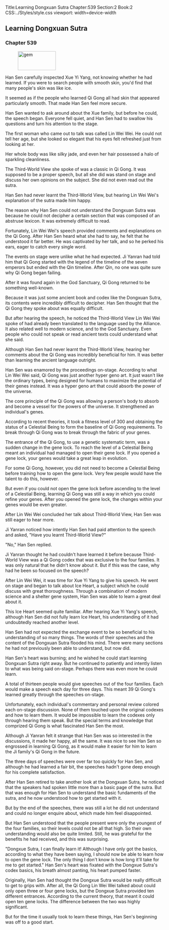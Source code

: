 Title:Learning Dongxuan Sutra 
Chapter:539 
Section:2 
Book:2 
CSS:../Styles/style.css 
viewport: width=device-width
  
## Learning Dongxuan Sutra
### Chapter 539
  
<figure>
	<img src="../Images/gem.gif" alt="gem" id="gem" width="120" height="60" />
</figure>
  

  
Han Sen carefully inspected Xue Yi Yang, not knowing whether he had learned. If you were to search people with smooth skin, you'd find that many people's skin was like ice.

It seemed as if the people who learned Qi Gong all had skin that appeared particularly smooth. That made Han Sen feel more secure.

Han Sen wanted to ask around about the Xue family, but before he could, the speech began. Everyone fell quiet, and Han Sen had to swallow his questions and turn his attention to the stage.

The first woman who came out to talk was called Lin Wei Wei. He could not tell her age, but she looked so elegant that his eyes felt refreshed just from looking at her.

Her whole body was like silky jade, and even her hair possessed a halo of sparkling cleanliness.

The Third-World View she spoke of was a classic in Qi Gong. It was supposed to be a proper speech, but all she did was stand on stage and discuss her own opinions on the subject. She did not even read out the sutra.

Han Sen had never learnt the Third-World View, but hearing Lin Wei Wei's explanation of the sutra made him happy.

The reason why Han Sen could not understand the Dongxuan Sutra was because he could not decipher a certain section that was composed of an abstruse lexicon. It was extremely difficult to read.

Fortunately, Lin Wei Wei's speech provided comments and explanations on the Qi Gong. After Han Sen heard what she had to say, he felt that he understood it far better. He was captivated by her talk, and so he perked his ears, eager to catch every single word.

The events on stage were unlike what he had expected. Ji Yanran had told him that Qi Gong started with the legend of the timeline of the seven emperors but ended with the Qin timeline. After Qin, no one was quite sure why Qi Gong began failing.

After it was found again in the God Sanctuary, Qi Gong returned to be something well-known.

Because it was just some ancient book and codex like the Dongxuan Sutra, its contents were incredibly difficult to decipher. Han Sen thought that the Qi Gong they spoke about was equally difficult.

But after hearing the speech, he noticed the Third-World View Lin Wei Wei spoke of had already been translated to the language used by the Alliance. It also related well to modern science, and to the God Sanctuary. Even people who could not speak or read ancient texts could understand what she said.

Although Han Sen had never learnt the Third-World View, hearing her comments about the Qi Gong was incredibly beneficial for him. It was better than learning the ancient language outright.

Han Sen was enamored by the proceedings on-stage. According to what Lin Wei Wei said, Qi Gong was just another hyper geno art. It just wasn't like the ordinary types, being designed for humans to maximize the potential of their genes instead. It was a hyper geno art that could absorb the power of the universe.

The core principle of the Qi Gong was allowing a person's body to absorb and become a vessel for the powers of the universe. It strengthened an individual's genes.

According to recent theories, it took a fitness level of 300 and obtaining the status of a Celestial Being to form the baseline of Qi Gong requirements. To break through Qi Gong was to break through the fabric of your genes.

The entrance of the Qi Gong, to use a genetic systematic term, was a sudden change in the gene lock. To reach the level of a Celestial Being meant an individual had managed to open their gene lock. If you opened a gene lock, your genes would take a great leap in evolution.

For some Qi Gong, however, you did not need to become a Celestial Being before training how to open the gene lock. Very few people would have the talent to do this, however.

But even if you could not open the gene lock before ascending to the level of a Celestial Being, learning Qi Gong was still a way in which you could refine your genes. After you opened the gene lock, the changes within your genes would be even greater.

After Lin Wei Wei concluded her talk about Third-World View, Han Sen was still eager to hear more.

Ji Yanran noticed how intently Han Sen had paid attention to the speech and asked, "Have you learnt Third-World View?"

"No," Han Sen replied.

Ji Yanran thought he had couldn't have learned it before because Third-World View was a Qi Gong codex that was exclusive to the four families. It was only natural that he didn't know about it. But if this was the case, why had he been so focused on the speech?

After Lin Wei Wei, it was time for Xue Yi Yang to give his speech. He went on stage and began to talk about Ice Heart, a subject which he could discuss with great thoroughness. Through a combination of modern science and a shelter gene system, Han Sen was able to learn a great deal about it.

This Ice Heart seemed quite familiar. After hearing Xue Yi Yang's speech, although Han Sen did not fully learn Ice Heart, his understanding of it had undoubtedly reached another level.

Han Sen had not expected the exchange event to be so beneficial to his understanding of so many things. The words of their speeches and the content of the Dongxuan Sutra flooded his mind. There were many sections he had not previously been able to understand, but now did.

Han Sen's heart was burning; and he wished he could start learning Dongxuan Sutra right away. But he continued to patiently and intently listen to what was being said on-stage. Perhaps there was even more he could learn.

A total of thirteen people would give speeches out of the four families. Each would make a speech each day for three days. This meant 39 Qi Gong's learned greatly through the speeches on-stage.

Unfortunately, each individual's commentary and personal review colored each on-stage discussion. None of them touched upon the original codexes and how to learn them. It would be impossible to learn the codexes only through hearing them speak. But the special terms and knowledge that comprized Qi Gong is what fascinated Han Sen the most.

Although Ji Yanran felt it strange that Han Sen was so interested in the discussions, it made her happy, all the same. It was nice to see Han Sen so engrossed in learning Qi Gong, as it would make it easier for him to learn the Ji family's Qi Gong in the future.

The three days of speeches were over far too quickly for Han Sen, and although he had learned a fair bit, the speeches hadn't gone deep enough for his complete satisfaction.

After Han Sen retired to take another look at the Dongxuan Sutra, he noticed that the speakers had spoken little more than a basic page of the sutra. But that was enough for Han Sen to understand the basic fundaments of the sutra, and he now understood how to get started with it.

But by the end of the speeches, there was still a lot he did not understand and could no longer enquire about, which made him feel disappointed.

But Han Sen understood that the people present were only the youngest of the four families, so their levels could not be all that high. So their own understanding would also be quite limited. Still, he was grateful for the benefits he had received, and this was surprising.

"Dongxue Sutra, I can finally learn it! Although I have only got the basics, according to what they have been saying, I should now be able to learn how to open the gene lock. The only thing I don't know is how long it'll take for me to get started." Han Sen's heart was fixated with the Dongxue Sutra's codex basics, his breath almost panting, his heart pumped faster.

Originally, Han Sen had thought the Dongxue Sutra would be really difficult to get to grips with. After all, the Qi Gong Lin Wei Wei talked about could only open three or four gene locks, but the Dongxue Sutra provided ten different entrances. According to the current theory, that meant it could open ten gene locks. The difference between the two was highly significant.

But for the time it usually took to learn these things, Han Sen's beginning was off to a good start.